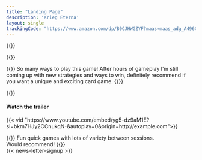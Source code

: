 ```yaml
---
title: "Landing Page"
description: 'Krieg Eterna'
layout: single
trackingCode: "https://www.amazon.com/dp/B0CJHWGZYF?maas=maas_adg_A496CD4726DD0C73C780550049183CF5_afap_abs&ref_=aa_maas&tag=maas"
---
```



{{<product-showcase-section>}}

{{<card-gallery-section>}}

{{<review name= "Owen" text="So many ways to play this game! After hours of gameplay I’m still coming up with new strategies and ways to win, definitely recommend if you want a unique and exciting card game.">}}
So many ways to play this game! After hours of gameplay I’m still coming up with new strategies and ways to win, definitely recommend if you want a unique and exciting card game.
{{</review>}}

{{<slanted-section>}}
<section class="no-gradient">
    <div class="main-section" style="padding-bottom: 1em;">
        <div class="sub-section video-box">
            <div class="title-wrapper">
                <h4>Watch the trailer</h4>
            </div>
            {{< vid  "https://www.youtube.com/embed/yg5-dz9aM1E?si=bkm7HJy2CCnukqN-&autoplay=0&origin=http://example.com">}}
        </div>
    </div>
</section>
{{<review name= "Andrew">}}
Fun quick games with lots of variety between sessions. <br> Would recommend!
{{</review>}}

<section class="no-gradient">
    {{< news-letter-signup >}}
</section>